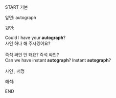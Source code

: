 START
기본

앞면:
autograph


뒷면:
<div>Could I have your <strong>autograph</strong>? </div><div><div>사인 하나 해 주시겠어요?<br><br><div><div>즉석 싸인 안 돼요? 즉석 싸인?</div></div><div><div>Can we have instant <strong>autograph</strong>? Instant <strong>autograph</strong>? <br></div></div><br>사인 , 서명</div></div>


해석:

END
